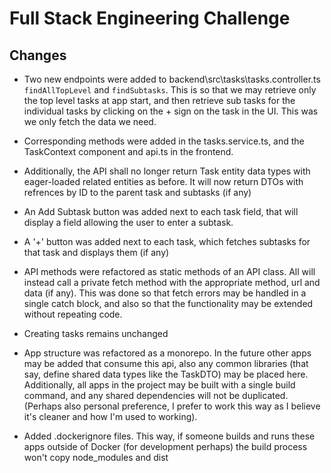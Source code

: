 # Full Stack Engineering Challenge

## Changes

- Two new endpoints were added to backend\src\tasks\tasks.controller.ts `findAllTopLevel` and `findSubtasks`.
  This is so that we may retrieve only the top level tasks at app start, and then retrieve sub tasks for the individual tasks by clicking on the + sign on the task in the UI.
  This was we only fetch the data we need.

- Corresponding methods were added in the tasks.service.ts, and the TaskContext component and api.ts in the frontend.

- Additionally, the API shall no longer return Task entity data types with eager-loaded related entities as before. It will now return DTOs with refrences by ID to the parent task and subtasks (if any)

- An Add Subtask button was added next to each task field, that will display a field allowing the user to enter a subtask.

- A '+' button was added next to each task, which fetches subtasks for that task and displays them (if any)

- API methods were refactored as static methods of an API class. All will instead call a private fetch method with the appropriate method, url and data (if any). This was done so that fetch errors may be handled in a single catch block, and also so that the functionality may be extended without repeating code.

- Creating tasks remains unchanged

- App structure was refactored as a monorepo. In the future other apps may be added that consume this api, also any common libraries (that say, define shared data types like the TaskDTO) may be placed here. Additionally, all apps in the project may be built with a single build command, and any shared dependencies will not be duplicated. (Perhaps also personal preference, I prefer to work this way as I believe it's cleaner and how I'm used to working).

- Added .dockerignore files. This way, if someone builds and runs these apps outside of Docker (for development perhaps) the build process won't copy node_modules and dist
